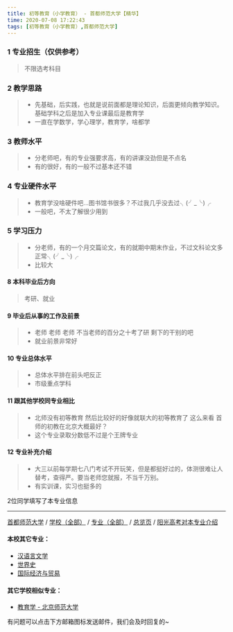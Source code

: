 ```yaml
---
title: 初等教育（小学教育） - 首都师范大学【精华】
time: 2020-07-08 17:22:43
tags: [初等教育（小学教育）,首都师范大学]
---
```

### 1 专业招生（仅供参考）  
> 不限选考科目 


### 2 教学思路
> - 先基础，后实践，也就是说前面都是理论知识，后面更倾向教学知识。基础学科之后是加入专业课最后是教育学
> - 一直在学数学，学心理学，教育学，啥都学


### 3 教师水平
> - 分老师吧，有的专业强要求高，有的讲课没劲但是不点名
> - 有的很好，有的一般不过基本还不错

### 4 专业硬件水平
> - 教育学没啥硬件吧...图书馆书很多？不过我几乎没去过╮(╯_╰)╭
> - 一般吧，不太了解很少用到


### 5 学习压力
> - 分老师，有的一个月交篇论文，有的就期中期末作业，不过文科论文多正常╮(╯_╰)╭
> - 比较大



#### 8 本科毕业后方向
> 考研、就业


#### 9 毕业后从事的工作及前景
> - 老师 老师 老师 不当老师的百分之十考了研 剩下的干别的吧
> - 就业前景非常好



#### 10 专业总体水平
> - 总体水平排在前头吧反正
> - 市级重点学科



#### 11 跟其他学校同专业相比
> - 北师没有初等教育 然后比较好的好像就联大的初等教育了 这么来看 首师的初教在北京大概最好？
> - 这个专业录取分数低不过是个王牌专业



#### 12 专业补充介绍
> - 大三以前每学期七八门考试不开玩笑，但是都挺好过的，体测很难让人替考，查得严。要当老师您就报，不当千万别。
> - 有实训课，实习也挺多的


2位同学填写了本专业信息
***
[首都师范大学](https://univgo.github.io/2020/07/08/首都师范大学) / [学校（全部）](https://univgo.github.io/2020/07/09/学校汇总页) / [专业（全部）](https://univgo.github.io/2020/07/09/专业汇总页) / [总览页](https://univgo.github.io/2020/07/09/总览) / [阳光高考对本专业介绍](http://gaokao.chsi.com.cn/sch/zyk/view.do?schId=73394606&specId=73383303
)
#### 本校其它专业：
- [汉语言文学](https://univgo.github.io/2020/07/08/汉语言文学%20-%20首都师范大学)
- [世界史](https://univgo.github.io/2020/07/08/世界史%20-%20首都师范大学)
- [国际经济与贸易](https://univgo.github.io/2020/07/08/国际经济与贸易%20-%20首都师范大学)

#### 其它学校相似专业：
- [教育学 - 北京师范大学](https://univgo.github.io/2020/07/08/教育学%20-%20北京师范大学)

有问题可以点击下方邮箱图标发送邮件，我们会及时回复的~